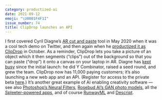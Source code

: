```yaml
---
category: productized-ai
date: 2021-09-12
emoji: "\U0001F4F1I"
issue_number: 74
title: ClipDrop launches an API
---
```


I first covered Cyril Diagne’s [AR cut and paste](https://dynamicallytyped.com/links/cool-things/200510-ar-cut-and-paste/?utm_campaign=Dynamically%20Typed&utm_medium=email&utm_source=Revue%20newsletter) tool in May 2020 when it was a cool tech demo on Twitter, and then again when he [productized it as ClipDrop](http://ClipDrop%20) in October.
As a reminder, ClipDrop lets you take a picture of an object which it then segments (“clips”) out of the background so that you can paste (“drop”) it onto a canvas on your laptop in AR.
Diagne has [kept busy](https://twitter.com/cyrildiagne/status/1435945635354759169?s=12&utm_campaign=Dynamically%20Typed&utm_medium=email&utm_source=Revue%20newsletter) since the initial launch: he did Y Combinator, raised a seed round, and grew the team.
ClipDrop now has 11,000 paying customers; it’s also launching a new web app and an API.
(Register for access to the private beta [here](https://docs.google.com/forms/d/16ncPf4kga92_Q8hAJALTjq2cIzBIujeq7KT7XbhR6vc/edit?utm_campaign=Dynamically%20Typed&utm_medium=email&utm_source=Revue%20newsletter).) It’s another great example of AI enabling creativity software — see also [Photoshop’s Neural Filters](https://dynamicallytyped.com/stories/2020/photoshop-neural-filters/?utm_campaign=Dynamically%20Typed&utm_medium=email&utm_source=Revue%20newsletter), [Rosebud AI’s GAN photo models](https://dynamicallytyped.com/stories/2020/rosebud-ai-gan-photo-model/?utm_campaign=Dynamically%20Typed&utm_medium=email&utm_source=Revue%20newsletter), all the [Spleeter-powered apps](https://dynamicallytyped.com/stories/2020/one-ai-model-four-competing-services/?utm_campaign=Dynamically%20Typed&utm_medium=email&utm_source=Revue%20newsletter), and of course [RunwayML](https://dynamicallytyped.com/links/productized-ai/201122-runwayml-green-screen/?utm_campaign=Dynamically%20Typed&utm_medium=email&utm_source=Revue%20newsletter) and [Descript](https://dynamicallytyped.com/links/productized-ai/201025-descript-for-video/?utm_campaign=Dynamically%20Typed&utm_medium=email&utm_source=Revue%20newsletter).